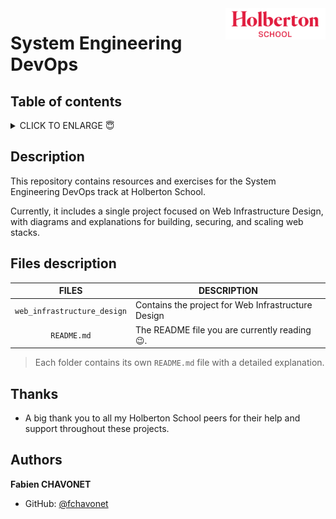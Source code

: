 <img height="50" align="right" src="https://raw.githubusercontent.com/fchavonet/fchavonet/refs/heads/main/assets/images/logo-holberton_school.webp" alt="Holberton School logo">

# System Engineering DevOps

## Table of contents

<details>
    <summary>
        CLICK TO ENLARGE 😇
    </summary>
    <a href="#description">Description</a>
    <br>
    <a href="#files-description">Files description</a>
    <br>
    <a href="#thanks">Thanks</a>
    <br>
    <a href="#authors">Authors</a>
</details>

## <span id="description">Description</span>

This repository contains resources and exercises for the System Engineering DevOps track at Holberton School.

Currently, it includes a single project focused on Web Infrastructure Design, with diagrams and explanations for building, securing, and scaling web stacks.

## <span id="files-description">Files description</span>

| **FILES**                   | **DESCRIPTION**                                     |
| :-------------------------: | --------------------------------------------------- |
| `web_infrastructure_design` | Contains the project for Web Infrastructure Design  |
| `README.md`                 | The README file you are currently reading 😉.       |

> Each folder contains its own `README.md` file with a detailed explanation.

## <span id="thanks">Thanks</span>

- A big thank you to all my Holberton School peers for their help and support throughout these projects.

## <span id="authors">Authors</span>

**Fabien CHAVONET**
- GitHub: [@fchavonet](https://github.com/fchavonet)
